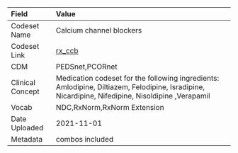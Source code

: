 |Field            |Value                                                                                                                                            |
|:----------------|:------------------------------------------------------------------------------------------------------------------------------------------------|
|Codeset Name     |Calcium channel blockers                                                                                                                         |
|Codeset Link     |[rx_ccb](https://github.com/PEDSnet/Variable-Dictionary/blob/main/drugs/rx_ccb.csv)                                                              |
|CDM              |PEDSnet,PCORnet                                                                                                                                  |
|Clinical Concept |Medication codeset for the following ingredients: Amlodipine, Diltiazem, Felodipine, Isradipine, Nicardipine, Nifedipine, Nisoldipine ,Verapamil |
|Vocab            |NDC,RxNorm,RxNorm Extension                                                                                                                      |
|Date Uploaded    |2021-11-01                                                                                                                                       |
|Metadata         |combos included                                                                                                                                  |
